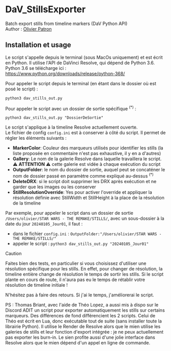 # DaV_StillsExporter
Batch export stills from timeline markers (DaV Python API)
<br/>Author : [Olivier Patron](https://github.com/Luronnade)

## Installation et usage 
Le script s'appelle depuis le terminal (sous MacOs uniquement) et est écrit en Python. Il utilise l'API de DaVinci Resolve, qui dépend de Python 3.6. 
<br/>Python 3.6 se télécharge ici : https://www.python.org/downloads/release/python-368/

Pour appeler le script depuis le terminal (en étant dans le dossier où est posé le script) :
```
python3 dav_stills_out.py
```

Pour appeler le script avec un dossier de sortie spécifique <sup>(*)</sup> :
```
python3 dav_stills_out.py "DossierDeSortie"
```

Le script s'applique à la timeline Resolve actuellement ouverte.
<br/>Le fichier de config `config.ini` est à conserver à côté du script. Il permet de régler les éléments suivants :
* **MarkerColor**: Couleur des marqueurs utilisés pour identifier les stills (la liste proposée en commentaire n'est pas exhaustive, il y en a d'autres)
* **Gallery**: Le nom de la galerie Resolve dans laquelle travaillera le script. :warning: **ATTENTION** :warning: cette galerie est vidée à chaque exécution du script
* **OutputFolder**: le nom du dossier de sortie, auquel peut se concaténer le nom de dossier passé en paramètre comme expliqué au-dessus <sup>(*)</sup>
* **DeleteDRX**: si le script doit supprimer les DRX après exécution et ne garder que les images ou les conserver
* **StillResolutionOverride**: Yes pour activer l'override et appliquer la résolution définie avec StillWidth et StillHeight à la place de la résolution de la timeline

Par exemple, pour appeler le script dans un dossier de sortie `/Users/olivier/STAR WARS - THE REMAKE/STILLS/`, avec un sous-dossier à la date du jour `20240105_Jour01`, il faut :
* dans le fichier `config.ini` : `OutputFolder:"/Users/olivier/STAR WARS - THE REMAKE/STILLS/"`
* appeler le script : `python3 dav_stills_out.py "20240105_Jour01"`

> [!CAUTION]
> Faites bien des tests, en particulier si vous choisissez d'utiliser une résolution spécifique pour les stills. En effet, pour changer de résolution, la timeline entière change de résolution le temps de sortir les stills. Si le script plante en cours de route, il n'aura pas eu le temps de rétablir votre résolution de timeline initiale !

N'hésitez pas à faire des retours. Si j'ai le temps, j'améliorerai le script.

PS : Thomas Briant, avec l'aide de Théo Lopez, a aussi mis à dispo sur le Discord ADIT un script pour exporter automatiquement les stills sur certains marqueurs. Des différences de fond différencient les 2 scripts. Celui de Théo est écrit en Lua, donc exécutable tout de suite (sans installer toute la librairie Python). Il utilise le Render de Resolve alors que le mien utilise les galeries de stills et leur fonction d'export intégrée : je ne peux actuellement pas exporter les burn-in. Le sien profite aussi d'une jolie interface dans Resolve alors que le mien dépend d'un appel en ligne de commande.

